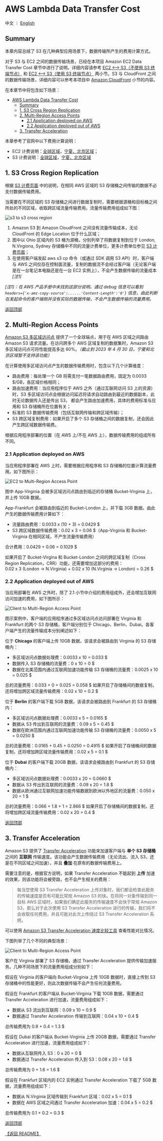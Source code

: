 # AWS Lambda Data Transfer Cost

中文 ｜ [English](S3-EN.md)

## Summary

本章内容总结了 S3 在几种典型应用场景下，数据传输所产生的费用计算方式。

对于 S3 与 EC2 之间的数据传输场景，已经在本项目 Amazon EC2 Data Transfer Cost 章节中进行了说明。详细内容请参考 [EC2 <--> S3（不使用 S3 终端节点）](../../Compute/EC2/EC2-CN.md#2-ec2----s3不使用-s3-终端节点) 和 [EC2 <--> S3（使用 S3 终端节点）](../../Compute/EC2/EC2-CN.md#3-ec2----s3使用-s3-终端节点) 两小节。S3 与 CloudFront 之间的数据传输场景，详细内容可以参考本项目中 [Amazon CloudFront](../../Networking/ContentDelivery/ContentDelivery-CN.md#1-amazon-cloudfront) 小节的内容。

在本章节中将包含如下场景：

- [AWS Lambda Data Transfer Cost](#aws-lambda-data-transfer-cost)
  - [Summary](#summary)
  - [1. S3 Cross Region Replication](#1-s3-cross-region-replication)
  - [2. Multi-Region Access Points](#2-multi-region-access-points)
    - [2.1 Application deployed on AWS](#21-application-deployed-on-aws)
    - [2.2 Application deployed out of AWS](#22-application-deployed-out-of-aws)
  - [3. Transfer Acceleration](#3-transfer-acceleration)

本章参考了官网中以下费用计算说明：

- EC2 计费说明：[全球区域](https://aws.amazon.com/cn/ec2/pricing/on-demand/)，[宁夏、北京区域](https://www.amazonaws.cn/ec2/pricing/)；
- S3 计费说明：[全球区域](https://aws.amazon.com/cn/s3/pricing/)，[宁夏、北京区域](https://www.amazonaws.cn/s3/pricing/)

## 1. S3 Cross Region Replication

根据 [S3 计费页面](https://aws.amazon.com/cn/s3/pricing/) 中的说明，在相同 AWS 区域的 S3 存储桶之间传输的数据不必支付数据传输费用。

当需要在不同区域的 S3 存储桶之间进行数据复制时，需要根据源桶和目标桶之间所处的不同区域，收取跨区域流量传输费用。流量传输费用组成如下图：

![s3 to s3 cross region](png/01.s3-s3.png)

1. Amazon S3 到 Amazon CloudFront 之间没有流量传输成本，无论 CloudFront 的 Edge Location 位于什么区域；
2. 图中以 Ohio 区域内的 S3 桶为源桶，分别列举了将数据复制到位于 London, N.Virgiona, Sydney 存储桶中不同的流量计费单位，更多计费单位参见 [S3 计费页面](https://aws.amazon.com/cn/s3/pricing/)；
3. 在使用客户端发起 aws s3 cp 命令（或通过 SDK 调用 S3 API）时，客户端与 AWS 之间仅存在控制面流量，复制的数据流不会经过客户端（无论客户端是在一台笔记本电脑还是在一台 EC2 实例上），不会产生数据传输的流量成本 *[注1]*

*[注1]：在 AWS 产品手册中未找到这部分说明。通过 debug 信息可以看到 <code>headers={'x-amz-copy-source':......'Content-Length':'0'}</code> 信息，由此判断在发起命令的客户端侧并没有实际的数据传输，不会产生数据传输的流量费用。*

[返回顶部](#summary)

## 2. Multi-Region Access Points

[Amazon S3 多区域访问点](https://aws.amazon.com/cn/s3/features/multi-region-access-points/) 提供了一个全球端点，用于在 AWS 区域之间路由 Amazon S3 请求流量。在访问跨多个 AWS 区域复制的数据集时，Amazon S3 多区域访问点可将性能提高多达 60%。*（截止到 2023 年 4 月 30 日，宁夏和北京区域暂不支持该功能）*

在计算使用多区域访问点产生的数据传输费用时，包含以下几个计算维度：

- 路由费用：每处理一个 GB 将需支付一笔数据路由费用，固定为 0.0033 $/GB，各区域价格相同；
- 路由加速费用：当应用程序位于 AWS 之外（通过互联网访问 S3 上的资源）时，S3 多区域访问点会根据访问延迟将请求自动路由到最近的数据副本，此时无论数据传入还是传出 S3， 都会产生路由加速费用，具体的费用标准与应用和 S3 存储桶所在位置有关；
- 标准的 S3 数据传输费用（包括互联网传输和跨区域传输）；
- S3 跨区域复制费用：如果开启了多个 S3 存储桶之间的数据复制，还会因此产生跨区域数据传输费。
  
根据应用程序部署的位置（在 AWS 上/不在 AWS 上），数据传输费用的组成所有不同。

### 2.1 Application deployed on AWS

当应用程序部署在 AWS 上时，需要根据应用程序和 S3 存储桶的位置计算流量费用。如下图所示：

![EC2 to Multi-Region Access Point](png/02.01-EC2-mAccess.png)

图中 App-Virginia 会被多区域访问点路由到临近的存储桶 Bucket-Virginia 上，并上传 10GB 数据。

App-Frankfurt 会被路由到临近的 Bucket-London 上，并下载 3GB 数据。由此产生的数据传输费用计算如下：

- 流量路由费用：0.0033 x (10 + 3) = 0.0429 $
- S3 跨区域数据传输费用：0.02 x 3 = 0.06 $（App-Virginia 和 Bucket-Virginia 在相同区域，不产生流量传输费用）

合计费用：0.0429 + 0.06 = 0.1029 $

如果开启了 Bucket-Virgina 和 Bucket-London 之间的跨区域复制（Cross Region Replication，CRR）功能，还需要增加这部分的费用：  
0.02 x 3 (London -> N.Virginia) + 0.02 x 10 (N.Virginia -> London) = 0.26 $

### 2.2 Application deployed out of AWS

当应用部署在 AWS 之外时，除了 2.1 小节中介绍的费用组成外，还会增加互联网访问加速的费用，如下图所示：

![Client to Multi-Region Access Point](png/02.02-Clinet-mAccess.png)

图示案例中，客户端的应用程序通过多区域访问点访问部署在 Virginia 和 Frankfurt 的两个 S3 存储桶，客户端分别位于 Chicago、Berlin、Dubai。各客户端产生的流量传输成本分别阐述如下：

位于 **Chicago** 的客户端上传 10GB 数据，该请求会被路由到 Virginia 的 S3 存储桶内：

- 多区域访问点数据处理费：0.0033 x 10 = 0.033 $
- 数据传入 S3 存储桶的流量费：0 x 10 = 0 $
- 数据在北美范围内通过互联网加速功能传输 S3 存储桶的流量费：0.0025 x 10 = 0.025 $

总的流量费用：0.033 + 0 + 0.025 = 0.058 $
如果开启了存储桶间的数据复制，还将增加跨区域流量传输费用：0.02 x 10 = 0.2 $

位于 **Berlin** 的客户端下载 5GB 数据，该请求会被路由到 Frankfurt 的 S3 存储桶内：

- 多区域访问点数据处理费：0.0033 x 5 = 0.0165 $
- 数据从 S3 传出到互联网的流量费：0.09 x 5 = 0.45 $
- 数据在欧洲范围内通过互联网加速功能传输 S3 存储桶的流量费：0.0050 x 5 = 0.0250 $
  
总的流量费用：0.0165 + 0.45 + 0.0250 = 0.4915 $
如果开启了存储桶间的数据复制，还将增加跨区域流量传输费用：0.02 x 5 = 0.1 $

位于 **Dubai** 的客户端下载 20GB 数据，该请求会被路由到 Frankfurt 的 S3 存储桶内：

- 多区域访问点数据处理费：0.0033 x 20 = 0.0660 $
- 数据从 S3 传出到互联网的流量费：0.09 x 20 = 1.8 $
- 数据从欧洲通过互联网加速功能传输数据到欧洲以外地区的流量费：0.050 x 20 = 1 $

总的流量费用：0.066 + 1.8 + 1 = 2.866 $
如果开启了存储桶间的数据复制，还将增加跨区域流量传输费用：0.02 x 20 = 0.4 $

[返回顶部](#Summary)

## 3. Transfer Acceleration

Amazon S3 提供了 [Transfer Acceleration](https://aws.amazon.com/cn/s3/transfer-acceleration/) 功能来加速客户端与 **单个 S3 存储桶** 之间的 **互联网** 传输速度。该功能会产生数据传输费用（无论流出、流入 S3，还是在不同区域之间加速），并且 **叠加** 在原有的数据传输费用上。

需要注意的是，根据官方说明，如果 Transfer Acceleration 不能起到 **上传** 加速的效果，则该功能将会被旁路，也不会产生相关的费用：

>每当您使用 S3 Transfer Acceleration 上传对象时，我们都会检查此服务的传输速度是否有可能比常规 Amazon S3 的快。在将同一对象传输到同一目标 AWS 区域时，如果我们确定此服务的传输速度不会快于常规 Amazon S3，那么对于此次使用 S3 Transfer Acceleration 进行的传输，我们将不会收取任何费用，并且可能对此次上传绕过 S3 Transfer Acceleration 系统。

可以使用 [Amazon S3 Transfer Acceleration 速度比较工具](http://s3-accelerate-speedtest.s3-accelerate.amazonaws.com/en/accelerate-speed-comparsion.html) 查看性能对比情况。

下图列举了几个不同的典型场景：

![Client to Multi-Region Access Point](png/03.TransferAcceleration.png)

客户在 Virginia 部署了 S3 存储桶，通过 Transfer Acceleration 提供传输加速服务。几种不同场景下的流量费用组成分别如下：

假设在 Virginia 的客户端向 Bucket-Virginia 上传 10GB 数据时，直接上传到 S3 存储桶中的性能更好，则此次数据传输不会产生任何流量费用。

假设在 Frankfurt 的客户端从 Bucket-Virginia 下载 10GB 数据，需要通过 Transfer Acceleration 进行加速，流量费用组成如下：

- 数据从 S3 流出到互联网：0.09 x 10 = 0.9 $
- 数据通过 Transfer Acceleration 传输到互联网：0.04 x 10 = 0.4 $

总传输费用为 0.9 + 0.4 = 1.3 $

假设在 Dubai 的客户端从 Bucket-Virginia 上传 20GB 数据，需要通过 Transfer Acceleration 进行加速，流量费用组成如下：

- 数据从互联网传入 S3：0 x 20 = 0 $
- 数据通过 Transfer Acceleration 传入到 S3：0.08 x 20 = 1.6 $

总传输费用为 0 + 1.6 = 1.6 $

假设在 Frankfurt 区域内的 EC2 实例通过 Transfer Acceleration 下载了 5GB 数据，流量费用组成如下：

- 数据从 N.Virginia 区域传输到 Frankfurt 区域：0.02 x 5 = 0.1 $
- 数据在 AWS 区域之间通过 Transfer Acceleration 加速：0.04 x 5 = 0.2 $

总传输费用为 0.1 + 0.2 = 0.3 $

[返回顶部](#Summary)

[【返回 README】](../../README.md)